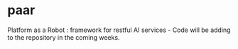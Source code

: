 # paar
Platform as a Robot : framework for restful AI services - Code will be adding to the repository in the coming weeks.
